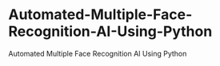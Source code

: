 # Automated-Multiple-Face-Recognition-AI-Using-Python
Automated Multiple Face Recognition AI Using Python
